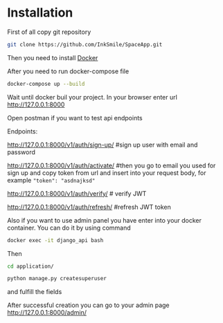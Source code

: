 # Installation

First of all copy git repository

```bash
git clone https://github.com/InkSmile/SpaceApp.git
```

Then you need to install [Docker](https://docs.docker.com/engine/install/)

After you need to run docker-compose file

```bash
docker-compose up --build
```

Wait until docker buil your project. In your browser enter url http://127.0.0.1:8000

Open postman if you want to test api endpoints

Endpoints:

http://127.0.0.1:8000/v1/auth/sign-up/	#sign up user with email and password

http://127.0.0.1:8000/v1/auth/activate/	#then you go to email you used for sign up and 	copy token from url and insert into your request body, for example ```"token": "asdnajksd"```

http://127.0.0.1:8000/v1/auth/verify/	# verify JWT	

http://127.0.0.1:8000/v1/auth/refresh/	#refresh JWT token


Also if you want to use admin panel you have enter into your docker container. You can do it by using command

```bash
docker exec -it django_api bash
```
Then
```bash
cd application/
```
```bash
python manage.py createsuperuser
```
and fulfill the fields

After successful creation you can go to your admin page
http://127.0.0.1:8000/admin/


